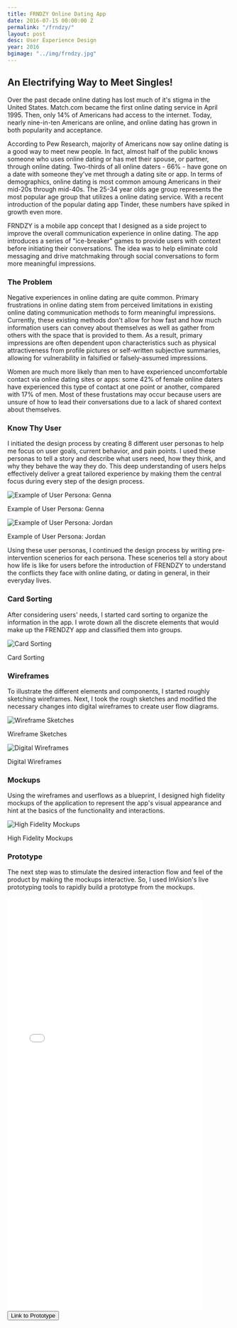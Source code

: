 ```yaml
---
title: FRNDZY Online Dating App
date: 2016-07-15 00:00:00 Z
permalink: "/frndzy/"
layout: post
desc: User Experience Design
year: 2016
bgimage: "../img/frndzy.jpg"
---
```


<div class="row">
	<div class="col-md-10 col-md-offset-1">
		<h2 class="heading wow fadeInUp">An Electrifying Way to Meet Singles!</h2>
		<p class="wow fadeInUp">Over the past decade online dating has lost much of it's stigma in the United States. Match.com became the first online dating service in April 1995. Then, only 14% of Americans had access to the internet. Today, nearly nine-in-ten Americans are online, and online dating has grown in both popularity and acceptance.</p>
		<p class="wow fadeInUp">According to Pew Research, majority of Americans now say online dating is a good way to meet new people. In fact, almost half of the public knows someone who uses online dating or has met their spouse, or partner, through online dating. Two-thirds of all online daters - 66% - have gone on a date with someone they've met through a dating site or app. In terms of demographics, online dating is most common amoung Americans in their mid-20s through mid-40s. The 25-34 year olds age group represents the most popular age group that utilizes a online dating service. With a recent introduction of the popular dating app Tinder, these numbers have spiked in growth even more.</p>
		<p class="wow fadeInUp">FRNDZY is a mobile app concept that I designed as a side project to improve the overall communication experience in online dating. The app introduces a series of "ice-breaker" games to provide users with context before initiating their conversations. The idea was to help eliminate cold messaging and drive matchmaking through social conversations to form more meaningful impressions.</p>
	</div>
</div>
<div class="row">
	<div class="col-md-8 col-md-offset-2">
		<h3 class="heading wow fadeInUp">The Problem</h3>
		<p class="wow fadeInUp">Negative experiences in online dating are quite common. Primary frustrations in online dating stem from perceived limitations in existing online dating communication methods to form meaningful impressions. Currently, these existing methods don't allow for how fast and how much information users can convey about themselves as well as gather from others with the space that is provided to them. As a result, primary impressions are often dependent upon characteristics such as physical attractiveness from profile pictures or self-written subjective summaries, allowing for vulnerability in falsified or falsely-assumed impressions.</p>
		<p class="wow fadeInUp">Women are much more likely than men to have experienced uncomfortable contact via online dating sites or apps: some 42% of female online daters have experienced this type of contact at one point or another, compared with 17% of men. Most of these frustations may occur because users are unsure of how to lead their conversations due to a lack of shared context about themselves.</p>
	</div>
</div>
<div class="row">
	<div class="col-md-8 col-md-offset-2">
		<h3 class="heading wow fadeInUp">Know Thy User</h3>
		<p class="wow fadeInUp">I initiated the design process by creating 8 different user personas to help me focus on user goals, current behavior, and pain points. I used these personas to tell a story and describe what users need, how they think, and why they behave the way they do. This deep understanding of users helps effectively deliver a great tailored experience by making them the central focus during every step of the design process.</p>
	</div>
</div>
<div class="row">
	<div class="col-md-6 wow fadeInUp shot">
		<img class="img-responsive" src="{{site.url}}/img/Genna.jpg" alt="Example of User Persona: Genna"/>
		<p class="text-center">Example of User Persona: Genna</p>
	</div>
	<div class="col-md-6 wow fadeInUp shot">
		<img class="img-responsive" src="{{site.url}}/img/Jordan.jpg" alt="Example of User Persona: Jordan"/>
		<p class="text-center">Example of User Persona: Jordan</p>
	</div>
</div>
<div class="row">
	<div class="col-md-8 col-md-offset-2">
		<p class="wow fadeInUp">Using these user personas, I continued the design process by writing pre-intervention scenerios for each persona. These scenerios tell a story about how life is like for users before the introduction of FRENDZY to understand the conflicts they face with online dating, or dating in general, in their everyday lives. </p>
	</div>
</div>
<div class="row">
	<div class="col-md-8 col-md-offset-2">
		<h3 class="heading wow fadeInUp">Card Sorting</h3>
		<p class="wow fadeInUp">After considering users' needs, I started card sorting to organize the information in the app. I wrote down all the discrete elements that would make up the FRENDZY app and classified them into groups.</p>
	</div>
</div>
<div class="row">
	<div class="col-md-12 wow fadeInUp shot">
		<img class="img-responsive" src="{{site.url}}/img/card-sorting.jpg" alt="Card Sorting"/>
		<p class="text-center">Card Sorting</p>
	</div>
</div>
<div class="row">
	<div class="col-md-8 col-md-offset-2">
		<h3 class="heading wow fadeInUp">Wireframes</h3>
		<p class="wow fadeInUp">To illustrate the different elements and components, I started roughly sketching wireframes. Next, I took the rough sketches and modified the necessary changes into digital wireframes to create user flow diagrams.</p>
	</div>
</div>
<div class="row">
	<div class="col-md-6 wow fadeInUp shot">
		<img class="img-responsive" src="{{site.url}}/img/frendzy-sketch.jpg" alt="Wireframe Sketches"/>
		<p class="text-center">Wireframe Sketches</p>
	</div>
	<div class="col-md-6 wow fadeInUp shot">
		<img class="img-responsive" src="{{site.url}}/img/frendzy-wireframe.jpg" alt="Digital Wireframes"/>
		<p class="text-center">Digital Wireframes</p>
	</div>
</div>
<div class="row">
	<div class="col-md-8 col-md-offset-2">
		<h3 class="heading wow fadeInUp">Mockups</h3>
		<p class="wow fadeInUp">Using the wireframes and userflows as a blueprint, I designed high fidelity mockups of the application to represent the app's visual appearance and hint at the basics of the functionality and interactions.</p>
	</div>
</div>
<div class="row">
	<div class="col-md-12 wow fadeInUp shot">
		<img class="img-responsive" src="{{site.url}}/img/mockups.jpg" alt="High Fidelity Mockups"/>
		<p class="text-center">High Fidelity Mockups</p>
	</div>
</div>
<div class="row">
	<div class="col-md-8 col-md-offset-2">
		<h3 class="heading wow fadeInUp">Prototype</h3>
		<p class="wow fadeInUp">The next step was to stimulate the desired interaction flow and feel of the product by making the mockups interactive. So, I used InVision's live prototyping tools to rapidly build a prototype from the mockups.</p>
	</div>
</div>
<div class="row">
	<div class="col-md-12">
		<div class="hidden-xs text-center wow fadeInUp">
			<iframe width="438" height="930" src="//invis.io/DS88TYYU7" frameborder="0" allowfullscreen></iframe>
		</div>
		<div class="text-center wow fadeInUp">
			<a href="https://invis.io/AR8BB1KUW#/181021743_Login_Screen" target="_blank" alt="Link to Prototype"><button type="button" class="btn btn-danger btn-lg">Link to Prototype</button></a>
		</div>
	</div>
</div>